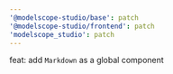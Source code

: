 ```yaml
---
'@modelscope-studio/base': patch
'@modelscope-studio/frontend': patch
'modelscope_studio': patch
---
```


feat: add `Markdown` as a global component
